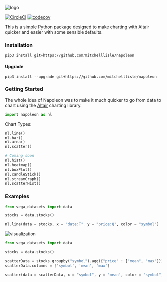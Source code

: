 ![logo](https://user-images.githubusercontent.com/18128531/38246646-d345c070-3785-11e8-9a92-764d4fd6c369.png)

[![CircleCI](https://circleci.com/gh/mitchelllisle/napoleon.svg?style=svg)](https://circleci.com/gh/mitchelllisle/napoleon)
[![codecov](https://codecov.io/gh/mitchelllisle/napoleon/branch/master/graph/badge.svg)](https://codecov.io/gh/mitchelllisle/napoleon)

This is a simple Python package designed to make charting with Altair quicker and easier with some sensible defaults.

### Installation
`pip3 install git+https://github.com/mitchelllisle/napoleon`

#### Upgrade
`pip3 install --upgrade git+https://github.com/mitchelllisle/napoleon`

### Getting Started
The whole idea of Napoleon was to make it much quicker to go from data to chart using the [Altair](https://altair-viz.github.io/) charting library.

```python
import napoleon as nl
```

Chart Types:
```python
nl.line()
nl.bar()
nl.area()
nl.scatter()

# Coming soon
nl.hist()
nl.heatmap()
nl.boxPlot()
nl.candleStick()
nl.streamGraph()
nl.scatterHist()
```

### Examples

```python
from vega_datasets import data

stocks = data.stocks()

nl.line(data = stocks, x = "date:T", y = "price:Q", color = "symbol")
```
![visualization](https://user-images.githubusercontent.com/18128531/44091662-8af9df28-a011-11e8-8bb5-1b8a9db357a1.png)


```python
from vega_datasets import data

stocks = data.stocks()

scatterData = stocks.groupby("symbol").agg({"price" : ["mean", "max"]}).reset_index()
scatterData.columns = ['symbol', 'mean', 'max']

scatter(data = scatterData, x = "symbol", y = 'mean', color = "symbol", size = "max")
```
